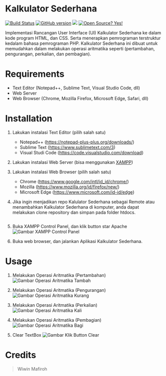 # **Kalkulator Sederhana**

[![Build Status](https://travis-ci.org/matthiasnoback/badges.png?branch=master)](https://travis-ci.org/matthiasnoback/badges)
[![GitHub version](https://badge.fury.io/gh/Naereen%2FStrapDown.js.svg)](https://github.com/Naereen/StrapDown.js)
![](https://img.shields.io/badge/Code-PHP-informational?style=flat&logo=php&logoColor=white&color=blue)
[![Open Source? Yes!](https://badgen.net/badge/Open%20Source%20%3F/Yes%21/blue?icon=github)](https://github.com/Naereen/badges/)

Implementasi Rancangan User Interface (UI) Kalkulator Sederhana ke dalam kode program HTML, dan CSS. Serta menerapkan pemrograman terstruktur kedalam bahasa pemrograman PHP. Kalkulator Sederhana ini dibuat untuk memudahkan dalam melakukan operasi aritmatika seperti (pertambahan, pengurangan, perkalian, dan pembagian).

# **Requirements**
* Text Editor (Notepad++, Sublime Text, Visual Studio Code, dll)
* Web Server
* Web Browser (Chrome, Mozilla Firefox, Microsoft Edge, Safari, dll)

# **Installation**
1. Lakukan instalasi Text Editor (pilih salah satu)
   * Notepad++ (https://notepad-plus-plus.org/downloads/)
   * Sublime Text (https://www.sublimetext.com/3)
   * Visual Studi Code (https://code.visualstudio.com/download)

2. Lakukan instalasi Web Server (bisa menggunakan [XAMPP](https://www.apachefriends.org/download.html))

3. Lakukan instalasi Web Browser (pilih salah satu)
   * Chrome (https://www.google.com/intl/id_id/chrome/)
   * Mozilla (https://www.mozilla.org/id/firefox/new/)
   * Microsoft Edge (https://www.microsoft.com/id-id/edge)

4. Jika ingin menjadikan repo Kalulator Sederhana sebagai Remote atau menambahkan Kalkulator Sederhana di komputer, anda dapat melakukan clone repository dan simpan pada folder htdocs.
   ```git clone https://github.com/wiwinmafiroh/kalkulator-sederhana.git

5. Buka XAMPP Control Panel, dan klik button star Apache
![Gambar XAMPP Control Panel](img/img-readme/xampp-readme.png)

6. Buka web browser, dan jalankan Aplikasi Kalkulator Sederhana.

# **Usage**
1. Melakukan Operasi Aritmatika (Pertambahan)
![Gambar Operasi Aritmatika Tambah](img/img-readme/usage-tambah.png)

2. Melakukan Operasi Aritmatika (Pengurangan)
![Gambar Operasi Aritmatika Kurang](img/img-readme/usage-kurang.png)

3. Melakukan Operasi Aritmatika (Perkalian)
![Gambar Operasi Aritmatika Kali](img/img-readme/usage-kali.png)

4. Melakukan Operasi Aritmatika (Pembagian)
![Gambar Operasi Aritmatika Bagi](img/img-readme/usage-bagi.png)

5. Clear TextBox
![Gambar Klik Button Clear](img/img-readme/usage-clear.png)

# **Credits**
> Wiwin Mafiroh
